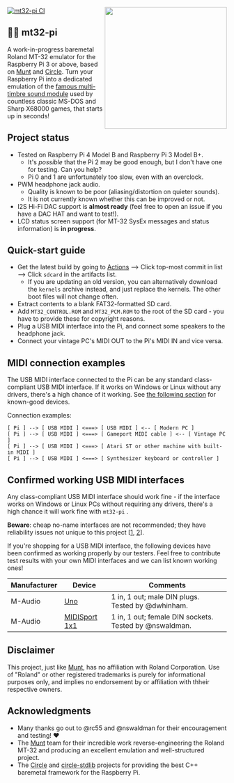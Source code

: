 [![mt32-pi CI](https://github.com/dwhinham/mt32-pi/workflows/mt32-pi%20CI/badge.svg)](https://github.com/dwhinham/mt32-pi/actions?query=workflow:"mt32-pi+CI")
[<img width="280rem" align="right" src="https://upload.wikimedia.org/wikipedia/commons/0/05/MT_32.jpg">](https://commons.wikimedia.org/wiki/File:MT_32.jpg)

## 🎹🎶 mt32-pi

A work-in-progress baremetal Roland MT-32 emulator for the Raspberry Pi 3 or above, based on [Munt] and [Circle].
Turn your Raspberry Pi into a dedicated emulation of the [famous multi-timbre sound module](https://en.wikipedia.org/wiki/Roland_MT-32) used by countless classic MS-DOS and Sharp X68000 games, that starts up in seconds!

## Project status

* Tested on Raspberry Pi 4 Model B and Raspberry Pi 3 Model B+.
  + It's _possible_ that the Pi 2 may be good enough, but I don't have one for testing. Can you help?
  + Pi 0 and 1 are unfortunately too slow, even with an overclock.
* PWM headphone jack audio.
  + Quality is known to be poor (aliasing/distortion on quieter sounds).
  + It is not currently known whether this can be improved or not.
* I2S Hi-Fi DAC support is **almost ready** (feel free to open an issue if you have a DAC HAT and want to test!).
* LCD status screen support (for MT-32 SysEx messages and status information) is **in progress**.

## Quick-start guide

* Get the latest build by going to [Actions] --> Click top-most commit in list --> Click `sdcard` in the artifacts list.
  + If you are updating an old version, you can alternatively download the `kernels` archive instead, and just replace the kernels. The other boot files will not change often.
* Extract contents to a blank FAT32-formatted SD card.
* Add `MT32_CONTROL.ROM` and `MT32_PCM.ROM` to the root of the SD card - you have to provide these for copyright reasons.
* Plug a USB MIDI interface into the Pi, and connect some speakers to the headphone jack.
* Connect your vintage PC's MIDI OUT to the Pi's MIDI IN and vice versa.

## MIDI connection examples

The USB MIDI interface connected to the Pi can be any standard class-compliant USB MIDI interface. If it works on Windows or Linux without any drivers, there's a high chance of it working. See [the following section](#confirmed-working-usb-midi-interfaces) for known-good devices.

Connection examples:

``` 
[ Pi ] --> [ USB MIDI ] <===> [ USB MIDI ] <-- [ Modern PC ]
[ Pi ] --> [ USB MIDI ] <===> [ Gameport MIDI cable ] <-- [ Vintage PC ]
[ Pi ] --> [ USB MIDI ] <===> [ Atari ST or other machine with built-in MIDI ]
[ Pi ] --> [ USB MIDI ] <===> [ Synthesizer keyboard or controller ]
```

## Confirmed working USB MIDI interfaces

Any class-compliant USB MIDI interface should work fine - if the interface works on Windows or Linux PCs without requiring any drivers, there's a high chance it will work fine with `mt32-pi` .

**Beware**: cheap no-name interfaces are not recommended; they have reliability issues not unique to this project [[1], [2]].

If you're shopping for a USB MIDI interface, the following devices have been confirmed as working properly by our testers. Feel free to contribute test results with your own MIDI interfaces and we can list known working ones!
 
| Manufacturer | Device                                                           | Comments                                               |
|--------------|------------------------------------------------------------------|--------------------------------------------------------|
| M-Audio      | [Uno](https://m-audio.com/products/view/uno)                     | 1 in, 1 out; male DIN plugs. Tested by @dwhinham.      |
| M-Audio      | [MIDISport 1x1](https://m-audio.com/products/view/midisport-1x1) | 1 in, 1 out; female DIN sockets. Tested by @nswaldman. |

## Disclaimer

This project, just like [Munt], has no affiliation with Roland Corporation. Use of "Roland" or other registered trademarks is purely for informational purposes only, and implies no endorsement by or affiliation with thheir respective owners.

## Acknowledgments

* Many thanks go out to @rc55 and @nswaldman for their encouragement and testing! ❤️
* The [Munt] team for their incredible work reverse-engineering the Roland MT-32 and producing an excellent emulation and well-structured project.
* The [Circle] and [circle-stdlib] projects for providing the best C++ baremetal framework for the Raspberry Pi.

[1]: http://www.arvydas.co.uk/2013/07/cheap-usb-midi-cable-some-self-assembly-may-be-required/
[2]: https://karusisemus.wordpress.com/2017/01/02/cheap-usb-midi-cable-how-to-modify-it/
[Actions]: https://github.com/dwhinham/mt32-pi/actions
[Circle]: https://github.com/rsta2/circle
[circle-stdlib]: https://github.com/smuehlst/circle-stdlib
[Munt]: https://github.com/munt/munt
